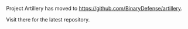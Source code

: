 Project Artillery has moved to https://github.com/BinaryDefense/artillery. 

Visit there for the latest repository.

